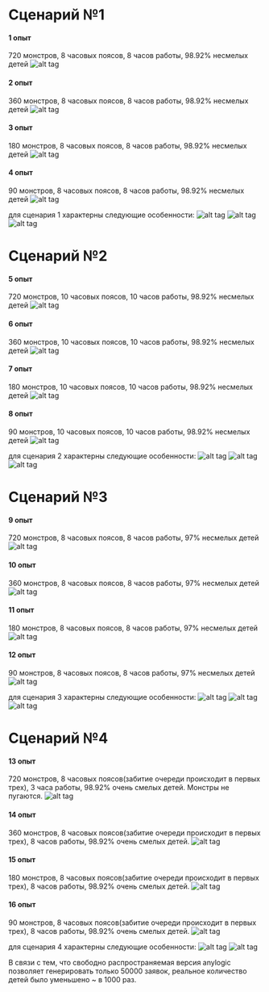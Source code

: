 # Сценарий №1

#### 1 опыт
720 монстров, 8 часовых поясов, 8 часов работы, 98.92% несмелых детей 
![alt tag](https://github.com/yashin-alexander/Monsters-Inc-modeling/blob/master/anylogic_part/screens/1info.PNG?raw=true)

#### 2 опыт 
360 монстров, 8 часовых поясов, 8 часов работы, 98.92% несмелых детей 
![alt tag](https://github.com/yashin-alexander/Monsters-Inc-modeling/blob/master/anylogic_part/screens/2info.PNG?raw=true)

#### 3 опыт
180 монстров, 8 часовых поясов, 8 часов работы, 98.92% несмелых детей 
![alt tag](https://github.com/yashin-alexander/Monsters-Inc-modeling/blob/master/anylogic_part/screens/3info.PNG?raw=true)

#### 4 опыт
90 монстров, 8 часовых поясов, 8 часов работы, 98.92% несмелых детей 
![alt tag](https://github.com/yashin-alexander/Monsters-Inc-modeling/blob/master/anylogic_part/screens/4info.PNG?raw=true)

для сценария 1 характерны следующие особенности:
![alt tag](https://github.com/yashin-alexander/Monsters-Inc-modeling/blob/master/anylogic_part/screens/queue_size_1.png?raw=true)
![alt tag](https://github.com/yashin-alexander/Monsters-Inc-modeling/blob/master/anylogic_part/screens/broken_monsters_1.png?raw=true)
![alt tag](https://github.com/yashin-alexander/Monsters-Inc-modeling/blob/master/anylogic_part/screens/productivity_1.png?raw=true)

# Сценарий №2
#### 5 опыт
720 монстров, 10 часовых поясов, 10 часов работы, 98.92% несмелых детей 
![alt tag](https://github.com/yashin-alexander/Monsters-Inc-modeling/blob/master/anylogic_part/screens/5info.PNG?raw=true)

#### 6 опыт
360 монстров, 10 часовых поясов, 10 часов работы, 98.92% несмелых детей 
![alt tag](https://github.com/yashin-alexander/Monsters-Inc-modeling/blob/master/anylogic_part/screens/6info.PNG?raw=true)

#### 7 опыт
180 монстров, 10 часовых поясов, 10 часов работы, 98.92% несмелых детей 
![alt tag](https://github.com/yashin-alexander/Monsters-Inc-modeling/blob/master/anylogic_part/screens/7info.PNG?raw=true)

#### 8 опыт
90 монстров, 10 часовых поясов, 10 часов работы, 98.92% несмелых детей 
![alt tag](https://github.com/yashin-alexander/Monsters-Inc-modeling/blob/master/anylogic_part/screens/8info.PNG?raw=true)

для сценария 2 характерны следующие особенности:
![alt tag](https://github.com/yashin-alexander/Monsters-Inc-modeling/blob/master/anylogic_part/screens/queue_size_2.png?raw=true)
![alt tag](https://github.com/yashin-alexander/Monsters-Inc-modeling/blob/master/anylogic_part/screens/broken_monsters_2.png?raw=true)
![alt tag](https://github.com/yashin-alexander/Monsters-Inc-modeling/blob/master/anylogic_part/screens/productivity_2.png?raw=true)


# Сценарий №3
#### 9 опыт
720 монстров, 8 часовых поясов, 8 часов работы, 97% несмелых детей 
![alt tag](https://github.com/yashin-alexander/Monsters-Inc-modeling/blob/master/anylogic_part/screens/9.PNG?raw=true)

#### 10 опыт 
360 монстров, 8 часовых поясов, 8 часов работы, 97% несмелых детей 
![alt tag](https://github.com/yashin-alexander/Monsters-Inc-modeling/blob/master/anylogic_part/screens/10.PNG?raw=true)

#### 11 опыт
180 монстров, 8 часовых поясов, 8 часов работы, 97% несмелых детей 
![alt tag](https://github.com/yashin-alexander/Monsters-Inc-modeling/blob/master/anylogic_part/screens/11.PNG?raw=true)

#### 12 опыт
90 монстров, 8 часовых поясов, 8 часов работы, 97% несмелых детей 
![alt tag](https://github.com/yashin-alexander/Monsters-Inc-modeling/blob/master/anylogic_part/screens/12.PNG?raw=true)

для сценария 3 характерны следующие особенности:
![alt tag](https://github.com/yashin-alexander/Monsters-Inc-modeling/blob/master/anylogic_part/screens/queue_size_3.png?raw=true)
![alt tag](https://github.com/yashin-alexander/Monsters-Inc-modeling/blob/master/anylogic_part/screens/broken_monsters_3.png?raw=true)
![alt tag](https://github.com/yashin-alexander/Monsters-Inc-modeling/blob/master/anylogic_part/screens/productivity_3.png?raw=true)



# Сценарий №4

#### 13 опыт
720 монстров, 8 часовых поясов(забитие очереди происходит в первых трех), 3 часа работы, 98.92% очень смелых детей. Монстры не пугаются.
![alt tag](https://github.com/yashin-alexander/Monsters-Inc-modeling/blob/master/anylogic_part/screens/13.PNG?raw=true)

#### 14 опыт
360 монстров, 8 часовых поясов(забитие очереди происходит в первых трех), 8 часов работы, 98.92% очень смелых детей.
![alt tag](https://github.com/yashin-alexander/Monsters-Inc-modeling/blob/master/anylogic_part/screens/14.PNG?raw=true)

#### 15 опыт
180 монстров, 8 часовых поясов(забитие очереди происходит в первых трех), 8 часов работы, 98.92% очень смелых детей.
![alt tag](https://github.com/yashin-alexander/Monsters-Inc-modeling/blob/master/anylogic_part/screens/15.PNG?raw=true)

#### 16 опыт
90 монстров, 8 часовых поясов(забитие очереди происходит в первых трех), 8 часов работы, 98.92% очень смелых детей.
![alt tag](https://github.com/yashin-alexander/Monsters-Inc-modeling/blob/master/anylogic_part/screens/16.PNG?raw=true)
 
для сценария 4 характерны следующие особенности:
![alt tag](https://github.com/yashin-alexander/Monsters-Inc-modeling/blob/master/anylogic_part/screens/queue_size_4.png?raw=true)
![alt tag](https://github.com/yashin-alexander/Monsters-Inc-modeling/blob/master/anylogic_part/screens/productivity_4.png?raw=true)


В связи с тем, что свободно распространяемая версия anylogic позволяет генерировать только 50000 заявок, реальное количество детей было уменьшено ~ в 1000 раз. 
